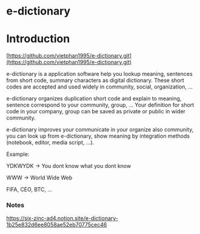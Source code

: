 # e-dictionary

# Introduction

[https://github.com/vietphan1995/e-dictionary.git](https://github.com/vietphan1995/e-dictionary.git)

e-dictionary is a application software help you lookup meaning, sentences from short code, summary characters as digital dictionary. These short codes are accepted and used widely in community, social, organization, …

e-dictionary organizes duplication short code and explain to meaning, sentence correspond to your community, group, … Your definition for short code in your company, group can be saved as private or public in wider community.

e-dictionary improves your communicate in your organize also community, you can look up from e-dictionary, show meaning by integration methods (notebook, editor, media script, …).

Example:

YDKWYDK → You dont know what you dont know

WWW → World Wide Web

FIFA, CEO, BTC, …

### Notes
https://six-zinc-ad4.notion.site/e-dictionary-1b25e832d6ee8058ae52eb70775cec46